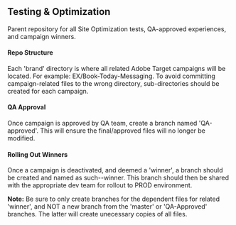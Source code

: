 # <h2>Testing & Optimization</h2>
Parent repository for all Site Optimization tests, QA-approved experiences, and campaign winners.

<h4>Repo Structure</h4>
Each 'brand' directory is where all related Adobe Target campaigns will be located. For example: EX/Book-Today-Messaging. To avoid committing campaign-related files to the wrong directory, sub-directories should be created for each campaign.

<h4>QA Approval</h4>
Once campaign is approved by QA team, create a branch named 'QA-approved'. This will ensure the final/approved files will no longer be modified.

<h4>Rolling Out Winners</h4>
Once a campaign is deactivated, and deemed a 'winner', a branch should be created and named as such--winner. This branch should then be shared with the appropriate dev team for rollout to PROD environment.

<b>Note:</b> Be sure to only create branches for the dependent files for related 'winner', and NOT a new branch from the 'master' or 'QA-Approved' branches. The latter will create unecessary copies of all files.
